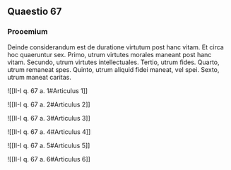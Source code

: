 ## Quaestio 67

### Prooemium

Deinde considerandum est de duratione virtutum post hanc vitam. Et circa hoc quaeruntur sex. Primo, utrum virtutes morales maneant post hanc vitam. Secundo, utrum virtutes intellectuales. Tertio, utrum fides. Quarto, utrum remaneat spes. Quinto, utrum aliquid fidei maneat, vel spei. Sexto, utrum maneat caritas.

![[II-I q. 67 a. 1#Articulus 1]]

![[II-I q. 67 a. 2#Articulus 2]]

![[II-I q. 67 a. 3#Articulus 3]]

![[II-I q. 67 a. 4#Articulus 4]]

![[II-I q. 67 a. 5#Articulus 5]]

![[II-I q. 67 a. 6#Articulus 6]]

